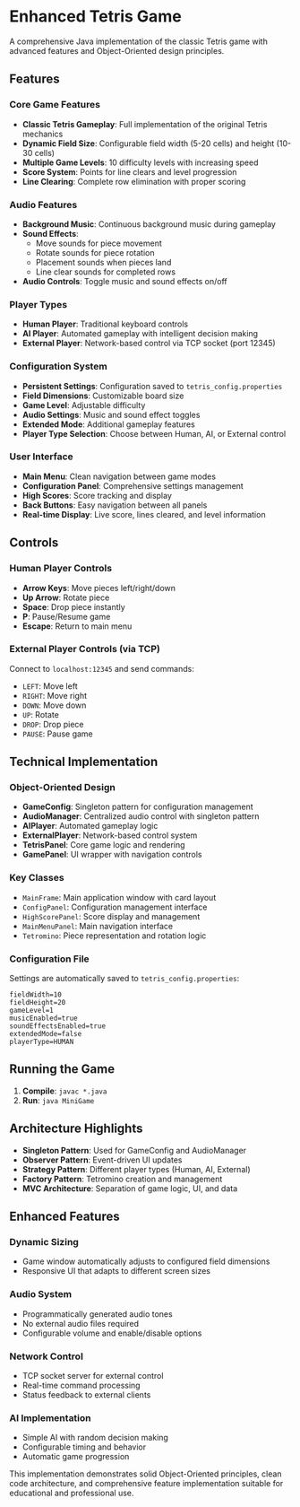 # Enhanced Tetris Game

A comprehensive Java implementation of the classic Tetris game with advanced features and Object-Oriented design principles.

## Features

### Core Game Features
- **Classic Tetris Gameplay**: Full implementation of the original Tetris mechanics
- **Dynamic Field Size**: Configurable field width (5-20 cells) and height (10-30 cells)
- **Multiple Game Levels**: 10 difficulty levels with increasing speed
- **Score System**: Points for line clears and level progression
- **Line Clearing**: Complete row elimination with proper scoring

### Audio Features
- **Background Music**: Continuous background music during gameplay
- **Sound Effects**: 
  - Move sounds for piece movement
  - Rotate sounds for piece rotation
  - Placement sounds when pieces land
  - Line clear sounds for completed rows
- **Audio Controls**: Toggle music and sound effects on/off

### Player Types
- **Human Player**: Traditional keyboard controls
- **AI Player**: Automated gameplay with intelligent decision making
- **External Player**: Network-based control via TCP socket (port 12345)

### Configuration System
- **Persistent Settings**: Configuration saved to `tetris_config.properties`
- **Field Dimensions**: Customizable board size
- **Game Level**: Adjustable difficulty
- **Audio Settings**: Music and sound effect toggles
- **Extended Mode**: Additional gameplay features
- **Player Type Selection**: Choose between Human, AI, or External control

### User Interface
- **Main Menu**: Clean navigation between game modes
- **Configuration Panel**: Comprehensive settings management
- **High Scores**: Score tracking and display
- **Back Buttons**: Easy navigation between all panels
- **Real-time Display**: Live score, lines cleared, and level information

## Controls

### Human Player Controls
- **Arrow Keys**: Move pieces left/right/down
- **Up Arrow**: Rotate piece
- **Space**: Drop piece instantly
- **P**: Pause/Resume game
- **Escape**: Return to main menu

### External Player Controls (via TCP)
Connect to `localhost:12345` and send commands:
- `LEFT`: Move left
- `RIGHT`: Move right
- `DOWN`: Move down
- `UP`: Rotate
- `DROP`: Drop piece
- `PAUSE`: Pause game

## Technical Implementation

### Object-Oriented Design
- **GameConfig**: Singleton pattern for configuration management
- **AudioManager**: Centralized audio control with singleton pattern
- **AIPlayer**: Automated gameplay logic
- **ExternalPlayer**: Network-based control system
- **TetrisPanel**: Core game logic and rendering
- **GamePanel**: UI wrapper with navigation controls

### Key Classes
- `MainFrame`: Main application window with card layout
- `ConfigPanel`: Configuration management interface
- `HighScorePanel`: Score display and management
- `MainMenuPanel`: Main navigation interface
- `Tetromino`: Piece representation and rotation logic

### Configuration File
Settings are automatically saved to `tetris_config.properties`:
```properties
fieldWidth=10
fieldHeight=20
gameLevel=1
musicEnabled=true
soundEffectsEnabled=true
extendedMode=false
playerType=HUMAN
```

## Running the Game

1. **Compile**: `javac *.java`
2. **Run**: `java MiniGame`

## Architecture Highlights

- **Singleton Pattern**: Used for GameConfig and AudioManager
- **Observer Pattern**: Event-driven UI updates
- **Strategy Pattern**: Different player types (Human, AI, External)
- **Factory Pattern**: Tetromino creation and management
- **MVC Architecture**: Separation of game logic, UI, and data

## Enhanced Features

### Dynamic Sizing
- Game window automatically adjusts to configured field dimensions
- Responsive UI that adapts to different screen sizes

### Audio System
- Programmatically generated audio tones
- No external audio files required
- Configurable volume and enable/disable options

### Network Control
- TCP socket server for external control
- Real-time command processing
- Status feedback to external clients

### AI Implementation
- Simple AI with random decision making
- Configurable timing and behavior
- Automatic game progression

This implementation demonstrates solid Object-Oriented principles, clean code architecture, and comprehensive feature implementation suitable for educational and professional use.